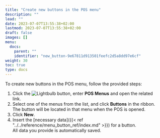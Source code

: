 ```yaml
---
title: "Create new buttons in the POS menu"
description: ""
lead: ""
date: 2023-07-07T13:55:38+02:00
lastmod: 2023-07-07T13:55:38+02:00
draft: false
images: []
menu:
  docs:
    parent: ""
    identifier: "new_button-9e67811d913501feefc2d5a8dd97e6cf"
weight: 30
toc: true
type: docs
---
```


To create new buttons in the POS menu, follow the provided steps:

1. Click the ![Lightbulb](Lightbulb_icon.PNG) button, enter **POS Menus** and open the related link. 
2. Select one of the menus from the list, and click **Buttons** in the ribbon.    
   The button will be located in that menu when the POS is opened.
3. Click **New**.
4. Insert the [necessary data]({{< ref "../../reference/menu_button_ref/index.md" >}}) for a button.       
  All data you provide is automatically saved. 